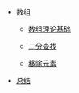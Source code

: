 <!-- Docsify/_sidebar.md -->

* 数组

  * [数组理论基础](array/Definition.md)

  * [二分查找](array/Binary-Search.md)
  * [移除元素](array/RemoveElement.md)
* [总结](summary/summary.md)

